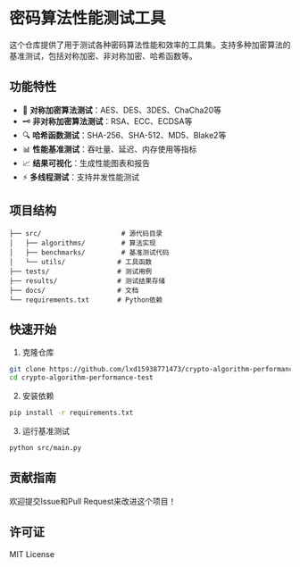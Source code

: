 # 密码算法性能测试工具

这个仓库提供了用于测试各种密码算法性能和效率的工具集。支持多种加密算法的基准测试，包括对称加密、非对称加密、哈希函数等。

## 功能特性

- 🔐 **对称加密算法测试**：AES、DES、3DES、ChaCha20等
- 🗝️ **非对称加密算法测试**：RSA、ECC、ECDSA等  
- 🔍 **哈希函数测试**：SHA-256、SHA-512、MD5、Blake2等
- 📊 **性能基准测试**：吞吐量、延迟、内存使用等指标
- 📈 **结果可视化**：生成性能图表和报告
- ⚡ **多线程测试**：支持并发性能测试

## 项目结构

```
├── src/                    # 源代码目录
│   ├── algorithms/         # 算法实现
│   ├── benchmarks/         # 基准测试代码
│   └── utils/             # 工具函数
├── tests/                 # 测试用例
├── results/               # 测试结果存储
├── docs/                  # 文档
└── requirements.txt       # Python依赖
```

## 快速开始

1. 克隆仓库
```bash
git clone https://github.com/lxd15938771473/crypto-algorithm-performance-test.git
cd crypto-algorithm-performance-test
```

2. 安装依赖
```bash
pip install -r requirements.txt
```

3. 运行基准测试
```bash
python src/main.py
```

## 贡献指南

欢迎提交Issue和Pull Request来改进这个项目！

## 许可证

MIT License
